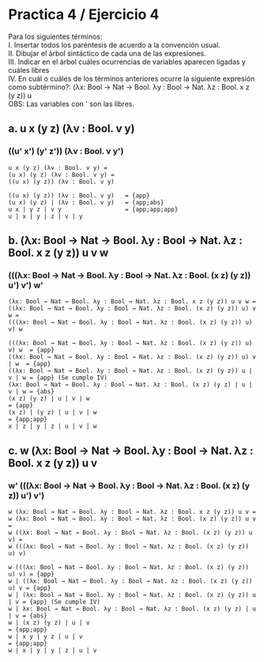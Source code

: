 # Practica 4 / Ejercicio 4  
Para los siguientes términos:  
I. Insertar todos los paréntesis de acuerdo a la convención usual.  
II. Dibujar el árbol sintáctico de cada una de las expresiones.  
III. Indicar en el árbol cuáles ocurrencias de variables aparecen ligadas y cuáles libres  
IV. En cuál o cuáles de los términos anteriores ocurre la siguiente expresión como subtérmino?: 
(λx: Bool → Nat → Bool. λy : Bool → Nat. λz : Bool. x z (y z)) u  
OBS: Las variables con ' son las libres.  

## a. u x (y z) (λv : Bool. v y)  
### ((u' x') (y' z')) (λv : Bool. v y') 
```
u x (y z) (λv : Bool. v y) =
(u x) (y z) (λv : Bool. v y) =
((u x) (y z)) (λv : Bool. v y) 

((u x) (y z)) (λv : Bool. v y)   = {app}
(u x) (y z) | (λv : Bool. v y)   = {app;abs}
u x | y z | v y                  = {app;app;app}
u | x | y | z | v | y
```
## b. (λx: Bool → Nat → Bool. λy : Bool → Nat. λz : Bool. x z (y z)) u v w   
### (((λx: Bool → Nat → Bool. λy : Bool → Nat. λz : Bool. (x z) (y z)) u') v') w'  
```
(λx: Bool → Nat → Bool. λy : Bool → Nat. λz : Bool. x z (y z)) u v w =
((λx: Bool → Nat → Bool. λy : Bool → Nat. λz : Bool. (x z) (y z)) u) v w =
(((λx: Bool → Nat → Bool. λy : Bool → Nat. λz : Bool. (x z) (y z)) u) v) w 

(((λx: Bool → Nat → Bool. λy : Bool → Nat. λz : Bool. (x z) (y z)) u) v) w  = {app}
((λx: Bool → Nat → Bool. λy : Bool → Nat. λz : Bool. (x z) (y z)) u) v | w  = {app}
((λx: Bool → Nat → Bool. λy : Bool → Nat. λz : Bool. (x z) (y z)) u | v | w = {app} (Se cumple IV)
(λx: Bool → Nat → Bool. λy : Bool → Nat. λz : Bool. (x z) (y z) | u | v | w = {abs}  
(x z) (y z) | u | v | w                                                     = {app}
(x z) | (y z) | u | v | w                                                   = {app;app}
x | z | y | z | u | v | w
```
## c. w (λx: Bool → Nat → Bool. λy : Bool → Nat. λz : Bool. x z (y z)) u v    
### w' (((λx: Bool → Nat → Bool. λy : Bool → Nat. λz : Bool. (x z) (y z)) u') v')
```
w (λx: Bool → Nat → Bool. λy : Bool → Nat. λz : Bool. x z (y z)) u v =
w (λx: Bool → Nat → Bool. λy : Bool → Nat. λz : Bool. (x z) (y z)) u v =
w ((λx: Bool → Nat → Bool. λy : Bool → Nat. λz : Bool. (x z) (y z)) u v) =
w (((λx: Bool → Nat → Bool. λy : Bool → Nat. λz : Bool. (x z) (y z)) u) v)

w (((λx: Bool → Nat → Bool. λy : Bool → Nat. λz : Bool. (x z) (y z)) u) v) = {app}
w | ((λx: Bool → Nat → Bool. λy : Bool → Nat. λz : Bool. (x z) (y z)) u) v = {app}
w | (λx: Bool → Nat → Bool. λy : Bool → Nat. λz : Bool. (x z) (y z)) u | v = {app} (Se cumple IV)
w | λx: Bool → Nat → Bool. λy : Bool → Nat. λz : Bool. (x z) (y z) | u | v = {abs} 
w | (x z) (y z) | u | v                                                    = {app;app}
w | x y | y z | u | v                                                      = {app;app}
w | x | y | y | z | u | v
```
